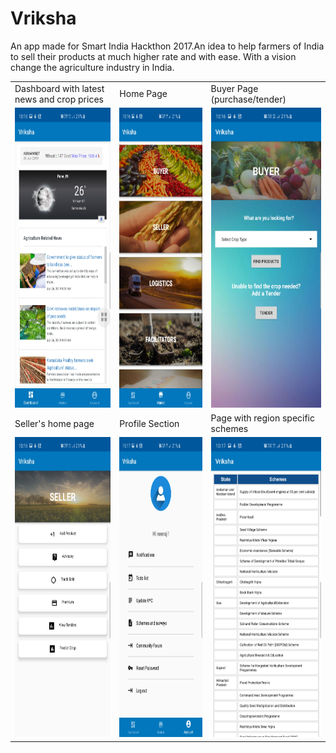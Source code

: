# Vriksha
An app made for Smart India Hackthon 2017.An idea to help farmers of India to sell their products at much higher rate and with ease. With a vision change the agriculture industry in India.


<table>
  <tr>
    <td>Dashboard with latest news and crop prices</td>
     <td>Home Page</td>
     <td>Buyer Page (purchase/tender)</td>
  </tr>
  <tr>
    <td><img src="screenshots/Dashboard.jpg" width=270 height=480></td>
    <td><img src="screenshots/Home.jpg" width=270 height=480></td>
    <td><img src="screenshots/Buyer.jpg" width=270 height=480></td>
  </tr>
  <tr>
    <td>Seller's home page</td>
     <td>Profile Section</td>
     <td>Page with region specific schemes</td>
  </tr>
  <tr>
    <td><img src="screenshots/Seller.jpg" width=270 height=480></td>
    <td><img src="screenshots/Profile.jpg" width=270 height=480></td>
    <td><img src="screenshots/Schemes.jpg" width=270 height=480></td>
  </tr>
 </table>
